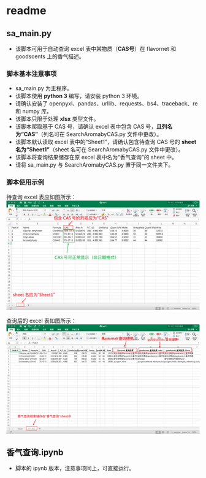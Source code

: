 # readme
## sa_main.py
* 该脚本可用于自动查询 excel 表中某物质（**CAS号**）在 flavornet 和 goodscents 上的香气描述。

### 脚本基本注意事项
* sa_main.py 为主程序。
* 该脚本使用 **python 3** 编写，请安装 python 3 环境。
* 请确认安装了 openpyxl、pandas、urllib、requests、bs4、traceback、re 和 numpy 库。
* 该脚本只限于处理 **xlsx** 类型文件。
* 该脚本爬取基于 CAS 号，请确认 excel 表中包含 CAS 号，**且列名为“CAS”**（列名可在 SearchAromabyCAS.py 文件中更改）。
* 该脚本默认读取 excel 表中的“Sheet1”，请确认包含待查询 CAS 号的 **sheet 名为“Sheet1”**（sheet 名可在 SearchAromabyCAS.py 文件中更改）。
* 该脚本将查询结果储存在原 excel 表中名为“香气查询”的 sheet 中。
* 请将 sa_main.py 与 SearchAromabyCAS.py 置于同一文件夹下。

### 脚本使用示例
待查询 excel 表应如图所示：
![image](https://github.com/chloechow/Scripts-for-GC-MS-Data/blob/master/SearchAromabyCAS/example_excel.png)

查询后的 excel 表如图所示：
![image](https://github.com/chloechow/Scripts-for-GC-MS-Data/blob/master/SearchAromabyCAS/example_scrapy.png)

## 香气查询.ipynb
* 脚本的 ipynb 版本，注意事项同上，可直接运行。
